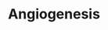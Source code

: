 ---
annotations:
- type: Pathway Ontology
  value: signaling pathway pertinent to development
authors:
- Mkutmon
description: This pathway is a concise and simplified version of the basic proteins
  involved in angiogenesis. The proces is regulated by hyopoxia, which results in
  the transcription of eg. VEGF1, FGF2, PDGFbeta, MMP9, MMP2 and Ang1. These proteins
  bind to their receptors and by doing this they initiate different pathways that
  result in vessel formation.
last-edited: 2015-06-30
organisms:
- Bos taurus
redirect_from:
- /index.php/Pathway:WP3184
- /instance/WP3184
schema-jsonld:
- '@context': https://schema.org/
  '@id': https://wikipathways.github.io/pathways/WP3184.html
  '@type': Dataset
  creator:
    '@type': Organization
    name: WikiPathways
  description: This pathway is a concise and simplified version of the basic proteins
    involved in angiogenesis. The proces is regulated by hyopoxia, which results in
    the transcription of eg. VEGF1, FGF2, PDGFbeta, MMP9, MMP2 and Ang1. These proteins
    bind to their receptors and by doing this they initiate different pathways that
    result in vessel formation.
  keywords:
  - MAPK1
  - FGFR2
  - HIF1A
  - SMAD1
  - PLCG1
  - MAPK14
  - TIMP2
  - PTK2
  - ARNT
  - NOS3
  - KDR
  - VEGFA
  - ANGPT1
  - PDGFB
  - SRC
  - AKT1
  - PDGFRA
  - FLT1
  - TEK
  - FGF2
  - TIMP3
  - PIK3CA
  - CREBBP
  - MMP9
  license: CC0
  name: Angiogenesis
seo: CreativeWork
title: Angiogenesis
wpid: WP3184
---